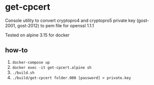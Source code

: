 # get-cpcert

Console utility to convert cryptopro4 and cryptopro5 private key (gost-2001, gost-2012) to pem file for openssl 1.1.1

Tested on alpine 3.15 for docker

## how-to

1. `docker-compose up`
2. `docker exec -it get-cpcert.alpine sh`
3. `./build.sh`
4. `./build/get-cpcert folder.000 [password] > private.key`
